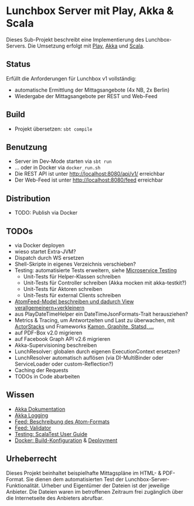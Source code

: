 Lunchbox Server mit Play, Akka & Scala
======================================

Dieses Sub-Projekt beschreibt eine Implementierung des Lunchbox-Servers. Die Umsetzung erfolgt mit [Play](https://www.playframework.com/), [Akka](http://akka.io) und [Scala](http://www.scala-lang.org).



Status
------

Erfüllt die Anforderungen für Lunchbox v1 vollständig:

* automatische Ermittlung der Mittagsangebote (4x NB, 2x Berlin)
* Wiedergabe der Mittagsangebote per REST und Web-Feed



Build
-----

* Projekt übersetzen: `sbt compile`



Benutzung
---------

* Server im Dev-Mode starten via `sbt run`
* ... oder in Docker via `docker_run.sh`
* Die REST API ist unter [http://localhost:8080/api/v1/](http://localhost:8080/api/v1/) erreichbar
* Der Web-Feed ist unter [http://localhost:8080/feed](http://localhost:8080/feed) erreichbar



Distribution
------------

* TODO: Publish via Docker



TODOs
-----

* via Docker deployen
* wieso startet Extra-JVM?
* Dispatch durch WS ersetzen
* Shell-Skripte in eigenes Verzeichnis verschieben?
* Testing: automatisierte Tests erweitern, siehe [Microservice Testing](http://martinfowler.com/articles/microservice-testing/)
  * Unit-Tests für Helper-Klassen schreiben
  * Unit-Tests für Controller schreiben (Akka mocken mit akka-testkit?)
  * Unit-Tests für Aktoren schreiben
  * Unit-Tests für external Clients schreiben
* [AtomFeed-Model beschreiben und dadurch View verallgemeinern+verkleinern](https://github.com/hiroxpepe/exmpblog/blob/master/exmp-blog-mvc/src/main/scala/org/examproject/blog/view/SimpleAtomFeedView.scala)
* aus PlayDateTimeHelper ein DateTimeJsonFormats-Trait herausziehen?
* Metrics & Tracing, um Antwortzeiten und Last zu überwachen, mit [ActorStacks](http://de.slideshare.net/EvanChan2/akka-inproductionpnw-scala2013) und Frameworks [Kamon, Graphite, Statsd, ...](http://mukis.de/pages/monitoring-akka-with-kamon/)
* auf PDF-Box v2.0 migrieren
* auf Facebook Graph API v2.6 migrieren
* Akka-Supervisioning beschreiben
* LunchResolver: globalen durch eigenen ExecutionContext ersetzen?
* LunchResolver automatisch auflösen (via DI-MultiBinder oder ServiceLoader oder custom-Reflection?)
* Caching der Requests
* TODOs in Code abarbeiten



Wissen
------

* [Akka Dokumentation](http://akka.io/docs/)
* [Akka Logging](http://doc.akka.io/docs/akka/2.3.9/scala/logging.html)
* [Feed: Beschreibung des Atom-Formats](http://atomenabled.org/developers/syndication)
* [Feed: Validator](http://validator.w3.org/feed/)
* [Testing: ScalaTest User Guide](http://www.scalatest.org/user_guide)
* [Docker: Build-Konfiguration](http://www.scala-sbt.org/sbt-native-packager/formats/docker.html) & [Deployment](https://www.packtpub.com/books/content/deploying-play-application-coreos-and-docker)



Urheberrecht
------------

Dieses Projekt beinhaltet beispielhafte Mittagspläne im HTML- & PDF-Format. Sie dienen dem automatisierten Test der Lunchbox-Server-Funktionalität. Urheber und Eigentümer der Dateien ist der jeweilige Anbieter. Die Dateien waren im betroffenen Zeitraum frei zugänglich über die Internetseite des Anbieters abrufbar.
